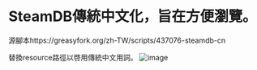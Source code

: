 # SteamDB傳統中文化，旨在方便瀏覽。
源腳本https://greasyfork.org/zh-TW/scripts/437076-steamdb-cn

替換resource路徑以啓用傳統中文用詞。
![image](https://user-images.githubusercontent.com/63342274/219554663-74517d95-2869-4e43-971d-4b861bf02fe8.png)
